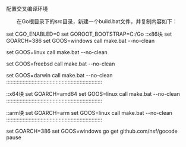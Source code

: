 配置交叉编译环境

　　在Go根目录下的src目录，新建一个build.bat文件，并复制内容如下：

set CGO_ENABLED=0
set GOROOT_BOOTSTRAP=C:/Go
::x86块
set GOARCH=386
set GOOS=windows
call make.bat --no-clean
  
set GOOS=linux
call make.bat --no-clean
  
set GOOS=freebsd
call make.bat --no-clean
  
set GOOS=darwin
call make.bat --no-clean
::::::::::::::::::::::::::::::::::::::::::::::::::::::::::::::::
  
::x64块
set GOARCH=amd64
set GOOS=linux
call make.bat --no-clean
::::::::::::::::::::::::::::::::::::::::::::::::::::::::::::::::
  
::arm块
set GOARCH=arm
set GOOS=linux
call make.bat --no-clean
::::::::::::::::::::::::::::::::::::::::::::::::::::::::::::::::
  
set GOARCH=386
set GOOS=windows
go get github.com/nsf/gocode
pause